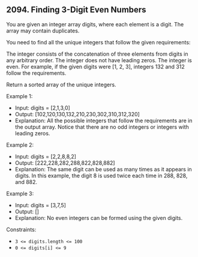 ## 2094. Finding 3-Digit Even Numbers

You are given an integer array digits, where each element is a digit. The array
may contain duplicates.

You need to find all the unique integers that follow the given requirements:

The integer consists of the concatenation of three elements from digits in any
arbitrary order. The integer does not have leading zeros. The integer is even.
For example, if the given digits were [1, 2, 3], integers 132 and 312 follow the
requirements.

Return a sorted array of the unique integers.

Example 1:

- Input: digits = [2,1,3,0]
- Output: [102,120,130,132,210,230,302,310,312,320]
- Explanation: All the possible integers that follow the requirements are in the
  output array. Notice that there are no odd integers or integers with leading
  zeros.

Example 2:

- Input: digits = [2,2,8,8,2]
- Output: [222,228,282,288,822,828,882]
- Explanation: The same digit can be used as many times as it appears in digits.
  In this example, the digit 8 is used twice each time in 288, 828, and 882.

Example 3:

- Input: digits = [3,7,5]
- Output: []
- Explanation: No even integers can be formed using the given digits.

Constraints:

- `3 <= digits.length <= 100`
- `0 <= digits[i] <= 9`
